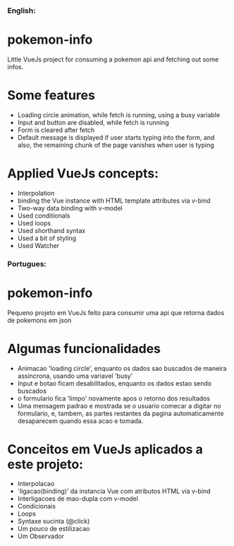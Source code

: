 ### English:

# pokemon-info
Little VueJs project for consuming a pokemon api and fetching out some infos.

# Some features
- Loading circle animation, while fetch is running, using a busy variable
- Input and button are disabled, while fetch is running
- Form is cleared after fetch
- Default message is displayed if user starts typing into the form, and also, the remaining chunk of the page
  vanishes when user is typing

# Applied VueJs concepts:
- Interpolation
- binding the Vue instance with HTML template attributes via v-bind
- Two-way data binding with v-model
- Used conditionals
- Used loops
- Used shorthand syntax
- Used a bit of styling
- Used Watcher

### Portugues:
# pokemon-info
Pequeno projeto em VueJs feito para consumir uma api que retorna dados de pokemons em json

# Algumas funcionalidades
  - Animacao 'loading circle', enquanto os dados sao buscados de maneira assincrona, usando uma variavel 'busy'
  - Input e botao ficam desabilitados, enquanto os dados estao sendo buscados
  - o formulario fica 'limpo' novamente apos o retorno dos resultados
  - Uma mensagem padrao e mostrada se o usuario comecar a digitar no formulario, e, tambem, as partes restantes da
    pagina automaticamente desaparecem quando essa acao e tomada.

# Conceitos em VueJs aplicados a este projeto:
  - Interpolacao
  - 'ligacao(binding)' da instancia Vue com atributos HTML via v-bind
  - Interligacoes de mao-dupla com v-model
  - Condicionais
  - Loops
  - Syntaxe sucinta (@click)
  - Um pouco de estilizacao
  - Um Observador
